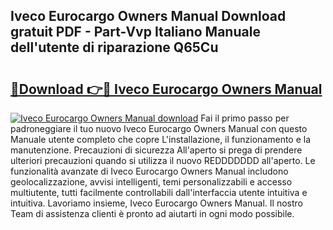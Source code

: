 ## Iveco Eurocargo Owners Manual Download gratuit PDF - Part-Vvp Italiano Manuale dell'utente di riparazione Q65Cu

# <h2><a href="http://dfgsawo.blite.top/?on=Iveco+Eurocargo+Owners+Manual">🔗Download 👉🔴 Iveco Eurocargo Owners Manual</a></h2>

[![Iveco Eurocargo Owners Manual download](https://i.imgur.com/lujVjoI.png)](http://dfgsawo.blite.top/?on=Iveco+Eurocargo+Owners+Manual)
Fai il primo passo per padroneggiare il tuo nuovo Iveco Eurocargo Owners Manual con questo Manuale utente completo che copre L'installazione, il funzionamento e la manutenzione. Precauzioni di sicurezza All'aperto si prega di prendere ulteriori precauzioni quando si utilizza il nuovo REDDDDDDD all'aperto. Le funzionalità avanzate di Iveco Eurocargo Owners Manual includono geolocalizzazione, avvisi intelligenti, temi personalizzabili e accesso multiutente, tutti facilmente controllabili dall'interfaccia utente intuitiva e intuitiva. Lavoriamo insieme, Iveco Eurocargo Owners Manual. Il nostro Team di assistenza clienti è pronto ad aiutarti in ogni modo possibile.
